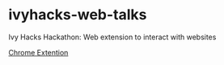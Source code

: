 # ivyhacks-web-talks
Ivy Hacks Hackathon: Web extension to interact with websites

[Chrome Extention](https://github.com/thebadcoder96/ivyhacks-web-talks/blob/main/Video%20Demo%20Chrome%20Extention.mp4)
